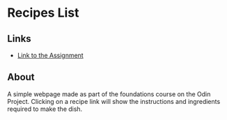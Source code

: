 # Recipes List

## Links
- [Link to the Assignment](https://www.theodinproject.com/paths/foundations/courses/foundations/lessons/recipes)

## About
A simple webpage made as part of the foundations course on the Odin Project. Clicking on a recipe link will show the instructions and ingredients required to make the dish.
